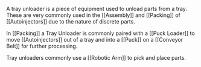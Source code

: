 A tray unloader is a piece of equipment used to unload parts from a tray. These are very commonly used in the [[Assembly]] and [[Packing]] of [[Autoinjectors]] due to the nature of discrete parts.

In [[Packing]] a Tray Unloader is commonly paired with a [[Puck Loader]] to move [[Autoinjectors]] out of a tray and into a [[Puck]] on a [[Conveyor Belt]] for further processing.

Tray unloaders commonly use a [[Robotic Arm]] to pick and place parts.